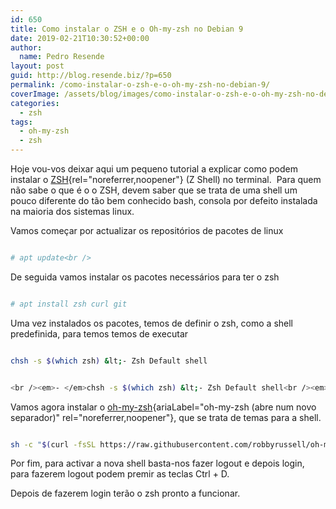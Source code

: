 ```yaml
---
id: 650
title: Como instalar o ZSH e o Oh-my-zsh no Debian 9
date: 2019-02-21T10:30:52+00:00
author:
  name: Pedro Resende
layout: post
guid: http://blog.resende.biz/?p=650
permalink: /como-instalar-o-zsh-e-o-oh-my-zsh-no-debian-9/
coverImage: /assets/blog/images/como-instalar-o-zsh-e-o-oh-my-zsh-no-debian-9.png
categories:
  - zsh
tags:
  - oh-my-zsh
  - zsh
---
```


Hoje vou-vos deixar aqui um pequeno tutorial a explicar como podem instalar o [ZSH](https://en.wikipedia.org/wiki/Z_shell){rel="noreferrer,noopener"} (Z Shell) no terminal. 
Para quem não sabe o que é o o ZSH, devem saber que se trata de uma shell um pouco diferente do tão bem conhecido bash, consola por defeito instalada na maioria dos sistemas linux.

Vamos começar por actualizar os repositórios de pacotes de linux

```bash

# apt update<br />
```

De seguida vamos instalar os pacotes necessários para ter o zsh

```bash

# apt install zsh curl git
```

Uma vez instalados os pacotes, temos de definir o zsh, como a shell predefinida, para temos temos de executar

```bash

chsh -s $(which zsh) &lt;- Zsh Default shell
```

```bash

<br /><em>- </em>chsh -s $(which zsh) &lt;- Zsh Default shell<br /><em>- </em>sh -c "$(curl -fsSL https://raw.githubusercontent.com/robbyrussell/oh-my-zsh/master/tools/install.sh)"<br /><em>- </em>logout and login
```

Vamos agora instalar o [oh-my-zsh](https://github.com/robbyrussell/oh-my-zsh){ariaLabel="oh-my-zsh (abre num novo separador)" rel="noreferrer,noopener"}, que se trata de temas para a shell.

```bash

sh -c "$(curl -fsSL https://raw.githubusercontent.com/robbyrussell/oh-my-zsh/master/tools/install.sh)"
```

Por fim, para activar a nova shell basta-nos fazer logout e depois login, para fazerem logout podem premir as teclas Ctrl + D.

Depois de fazerem login terão o zsh pronto a funcionar.
